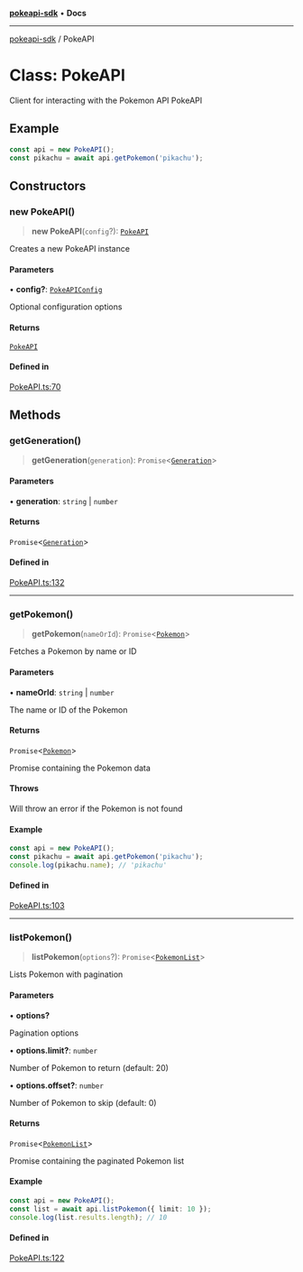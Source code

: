 [**pokeapi-sdk**](../README.md) • **Docs**

***

[pokeapi-sdk](../README.md) / PokeAPI

# Class: PokeAPI

Client for interacting with the Pokemon API
 PokeAPI

## Example

```typescript
const api = new PokeAPI();
const pikachu = await api.getPokemon('pikachu');
```

## Constructors

### new PokeAPI()

> **new PokeAPI**(`config`?): [`PokeAPI`](PokeAPI.md)

Creates a new PokeAPI instance

#### Parameters

• **config?**: [`PokeAPIConfig`](../type-aliases/PokeAPIConfig.md)

Optional configuration options

#### Returns

[`PokeAPI`](PokeAPI.md)

#### Defined in

[PokeAPI.ts:70](https://github.com/mdebauge/pokeapi/blob/bda097c5f0bf5f38c8f60e454f9081d34fd75200/packages/pokeapi-sdk/src/PokeAPI.ts#L70)

## Methods

### getGeneration()

> **getGeneration**(`generation`): `Promise`\<[`Generation`](../type-aliases/Generation.md)\>

#### Parameters

• **generation**: `string` \| `number`

#### Returns

`Promise`\<[`Generation`](../type-aliases/Generation.md)\>

#### Defined in

[PokeAPI.ts:132](https://github.com/mdebauge/pokeapi/blob/bda097c5f0bf5f38c8f60e454f9081d34fd75200/packages/pokeapi-sdk/src/PokeAPI.ts#L132)

***

### getPokemon()

> **getPokemon**(`nameOrId`): `Promise`\<[`Pokemon`](../type-aliases/Pokemon.md)\>

Fetches a Pokemon by name or ID

#### Parameters

• **nameOrId**: `string` \| `number`

The name or ID of the Pokemon

#### Returns

`Promise`\<[`Pokemon`](../type-aliases/Pokemon.md)\>

Promise containing the Pokemon data

#### Throws

Will throw an error if the Pokemon is not found

#### Example

```typescript
const api = new PokeAPI();
const pikachu = await api.getPokemon('pikachu');
console.log(pikachu.name); // 'pikachu'
```

#### Defined in

[PokeAPI.ts:103](https://github.com/mdebauge/pokeapi/blob/bda097c5f0bf5f38c8f60e454f9081d34fd75200/packages/pokeapi-sdk/src/PokeAPI.ts#L103)

***

### listPokemon()

> **listPokemon**(`options`?): `Promise`\<[`PokemonList`](../type-aliases/PokemonList.md)\>

Lists Pokemon with pagination

#### Parameters

• **options?**

Pagination options

• **options.limit?**: `number`

Number of Pokemon to return (default: 20)

• **options.offset?**: `number`

Number of Pokemon to skip (default: 0)

#### Returns

`Promise`\<[`PokemonList`](../type-aliases/PokemonList.md)\>

Promise containing the paginated Pokemon list

#### Example

```typescript
const api = new PokeAPI();
const list = await api.listPokemon({ limit: 10 });
console.log(list.results.length); // 10
```

#### Defined in

[PokeAPI.ts:122](https://github.com/mdebauge/pokeapi/blob/bda097c5f0bf5f38c8f60e454f9081d34fd75200/packages/pokeapi-sdk/src/PokeAPI.ts#L122)

